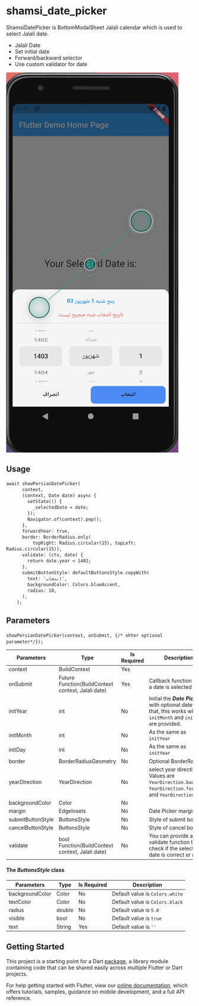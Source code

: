 # shamsi_date_picker

ShamsiDatePicker is BottomModalSheet Jalali calendar which is used to select Jalali date.

- Jalali Date
- Set initial date
- Forward/backward selector
- Use custom validator for date


<img src="./images/image.png" alt="image">

## Usage
```
await showPersianDatePicker(
      context,
      (context, Date date) async {
        setState(() {
          _selectedDate = date;
        });
        Navigator.of(context).pop();
      },
      forwardYear: true,
      border: BorderRadius.only(
          topRight: Radius.circular(15), topLeft: Radius.circular(15)),
      validate: (ctx, date) {
        return date.year < 1402;
      },
      submitButtonStyle: defaultButtonsStyle.copyWith(
        text: 'انتخاب',
        backgroundColor: Colors.blueAccent,
        radius: 10,
      ),
    );
```
## Parameters
`showPersianDatePicker(context, onSubmit, {/* ohter optional parameter*/});`

| Parameters |Type| Is Required  | Description |
| ----------- |----| ----------- | ----------- |
| context    | BuildContext | Yes ||
| onSubmit   | Future<void> Function(BuildContext context, Jalali date) | Yes |Callback function when a date is selected|
|initYear|int|No|Initial the **_Date Picker_** with optional date. Note that, this works when `initMonth` and `initDay` are provided.|
|initMonth|int|No|As the same as `initYear`|
|initDay|int|No|As the same as `initYear`|
|border|BorderRadiusGeometry|No|Optional BorderRadius|
|yearDirection|YearDirection|No|select year direction. Values are `YearDirection.backward`, `YearDirection.forward` and `YearDirection.both`|
|backgroundColor|Color|No||
|margin|EdgeInsets|No|Date Picker margin|
|submitButtonStyle|ButtonsStyle|No|Style of submit bottom|
|cancelButtonStyle|ButtonsStyle|No|Style of cancel bottom|
|validate|bool Function(BuildContext context, Jalali date)|No|You can provide a validate function to check if the selected date is correct or not|

#### The _ButtonsStyle_ class
| Parameters |Type| Is Required  | Description |
| ----------- |----| ----------- | ----------- |
|backgroundColor|Color|No|Default value is `Colors.white`|
|textColor|Color|No|Default value is `Colors.black`|
|radius|double|No|Default value is `5.0`|
|visible|bool|No|Default value is `true`|
|text|String|Yes|Default value is `''`|
## Getting Started

This project is a starting point for a Dart
[package](https://flutter.dev/developing-packages/),
a library module containing code that can be shared easily across
multiple Flutter or Dart projects.

For help getting started with Flutter, view our 
[online documentation](https://flutter.dev/docs), which offers tutorials, 
samples, guidance on mobile development, and a full API reference.
